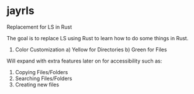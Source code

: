 # jayrls
Replacement for LS in Rust

The goal is to replace LS using Rust to learn how to do some things in Rust.

1. Color Customization
  a) Yellow for Directories
  b) Green for Files
  
  
Will expand with extra features later on for accessibility such as:
1. Copying Files/Folders
2. Searching Files/Folders
3. Creating new files

  
